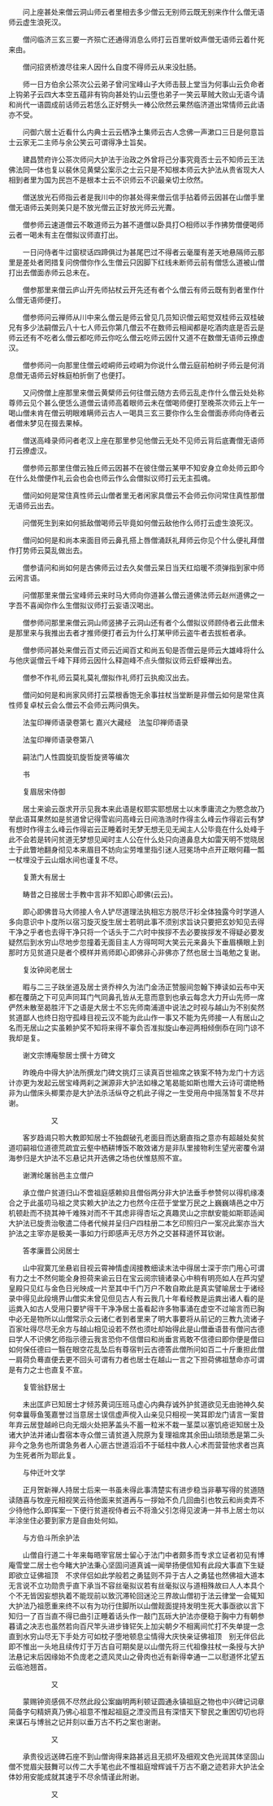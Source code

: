 <!-- { "loadSidebar": true } -->
　　问上座甚处来僧云洞山师云者里相去多少僧云无别师云既无别来作什么僧无语师云虚生浪死汉。

　　僧问临济三玄三要一齐殒亡还通得消息么师打云百里听蚊声僧无语师云着什死来由。

　　僧问招贤桥渡尽往来人因什么自度不得师云从来没肚肠。

　　师一日方伯余公茶次公云弟子曾问宝峰山子大师击鼓上堂当为何事山云负命者上钩弟子云四大本空五蕴非有钩向甚处钓山云堕也弟子一笑云草贼大败山无语今请和尚代一语圆成前话师云若恁么正好劈头一棒公欣然云果然临济道出常情师云此语亦不受。

　　问御六居士近看什么内典士云云栖净土集师云古人念佛一声漱口三日是何意旨士云家无二主师与余公笑云可谓得净土旨矣。

　　建昌赞府许公茶次师问大护法于治政之外曾将己分事究竟否士云不知师云王法佛法同一体也复以裴休见黄檗公案示之士云只是不知根本师云大护法从贵省现大人相到者里为国为民岂不是根本士云不识师云不识最亲切士欣然。

　　僧送放光石师指云者是我川中的你甚处得来僧云信手拈着师云因甚在山僧手里僧无语师云美则美只是不放光僧云正好放光师云光聻。

　　僧参师云速道僧云不敢道师云为甚不道僧以卧具打○相师以手作拂势僧便喝师云者一喝未有主在僧拟议师直打出。

　　一日问侍者牛过窗棂话四蹄俱过为甚尾巴过不得者云毫厘有差天地悬隔师云那里是差处者罔措复问傍僧你作么生僧云只因脚下红线未断师云前有僧恁么道被山僧打出去僧面赤师云总未在。

　　僧参那里来僧云庐山开先师拈杖云开先还有者个么僧云有师云既有到者里作什么僧无语师便打。

　　僧参师问云禅师从川中来么僧云是师云曾见几员知识僧云昭觉双桂师云双桂破兄有多少法嗣僧云八十七人师云你第几僧云不在数师云相闻都是吃酒肉底是否云是师云还有不吃者么僧云都吃师云你吃么僧云吃师云因什又道不在数僧无语师云撩虚汉。

　　僧参师问一向那里住僧云崆峒师云崆峒为你说什么僧云庭前柏树子师云是何消息僧无语师云好株庭柏折倒了也便打。

　　又问傍僧上座那里来僧云黄檗师云何往僧云随方去师云乱走作什么僧云处处称尊师云见个甚么便恁么道僧云请师高着眼师云未在僧喝师便打至晚茶次师云上午一喝山僧未肯在僧云明眼难瞒师云古人一喝具三玄三要你作么生会僧面赤师向侍者云者僧未梦见在掇去果棹。

　　僧送高峰录师问者老汉上座在那里参见他僧云无处不见师云背后底聻僧无语师打云撩虚汉。

　　僧参师云那里住僧云独丘师云因甚不在彼住僧云某甲不知安身立命处师云即今在什么处僧便作礼云会也会也师云作么会僧拟议师打云无主孤魂。

　　僧问如何是常住真性师云山僧者里无者闲家具僧云不会师云你问常住真性那僧无语师云出去。

　　问僧死生到来如何抵敌僧喝师云毕竟如何僧云敌他作么师打云虚生浪死汉。

　　僧问如何是和尚本来面目师云鼻孔搭上唇僧涌跃礼拜师云你见个什么便礼拜僧作打势师云莫乱做出去。

　　僧参请问和尚如何是古佛师云过去久矣僧云杲日当天红焰暖不须弹指到家中师云闲言语。

　　问僧那里来僧云宝峰师云来时马大师向你道甚么僧云道佛法师云赵州道佛之一字吾不喜闻你作么生僧拟议师打云妄语汉喝出。

　　僧参师问那里来僧云洞山师竖拂子云洞山还有者个么僧拟议师顾侍者云此僧未是那里来与我推出去者才推师便打者云为什么打某甲师云盗牛者去拔桩者承。

　　僧参师问甚处来僧云百丈师云近闻百丈和尚五旬是否僧云是师云大雄峰将什么与他庆诞僧云千峰下拜师云因什么释迦峰不点头僧拟议师云虾蟆禅出去。

　　僧参不作礼师云莫礼莫礼僧拟作礼师打云执痴汉出去。

　　僧问如何是和尚家风师打云菜根香饱无余事拄杖当堂断是非僧云如何是常住真性师复卓杖云会么僧云不会师云两问俱失。

　　法玺印禅师语录卷第七
嘉兴大藏经　法玺印禅师语录


　　法玺印禅师语录卷第八

　　嗣法门人性圆旋玑旋哲旋贤等编次

　　书

　　复眉居宋侍御

　　居士来谕云亟求开示见我本来此语是权耶实耶想居士以末季庸流之为愍念故乃举此语耳果然如是贫道曾记得雪岩问高峰云日间浩浩时作得主么峰云作得岩云有梦有想时作得主么峰云作得岩云正睡着时无梦无想无见无闻主人公毕竟在什么处峰于此不会若是转问贫道无梦想见闻时主人公在什么处只向道鼻息大如雷天明不觉晓居士于此瞥地翻身彻见本来眉目不妨向尘劳堆里指引迷人冠冕场中点开正眼何藉一瓢一杖埋没于云山烟水间也谨复不尽。

　　复萧大有居士

　　畴昔之日接居士手教中言非不知即心即佛(云云)。

　　即心即佛昔马大师接人令人铲尽道理法执相忘方脱尽汗衫全体独露今时学道人多向意识中卜度所以宿习旋灭旋生居士若明此事不须别求旨诀只要把玄妙知见去得干净之乎者也去得干净只将一个话头于二六时中挨拶不去必要挨拶发不得疑必要发疑然后到水穷山尽地步忽撞着无面目主人方得呵呵大笑云元来鼻头下垂眉横眼上到那时方见贫道只是者个模样并焉师即心即佛非心非佛亦了然也居士当黾勉之复谢。

　　复汝钟闵老居士

　　暇与二三子趺坐道及居士贤乔梓久为法门金汤正赞服间忽翰下捧读如云布中天都在覆荫之下可见声同耳门气同鼻孔皆从无意而意到也承云每念大力开山先师一席俨然未散至曷胜汗下之语是大居士不忘先师南浦道中说法之时视与越山为不别矣然贫道鄙人也终日抱守孤峰目视云汉不能为此山作一事又不能为先师接一人有居山之名而无居山之实虽赖护奖不知将来得不辜负否准拟旋山奉迎两相倾倒忝在同门谅不我却是复。

　　谢文宗博庵黎居士撰十方碑文

　　昨晚舟中得大护法所撰龙门碑文挑灯三读真百世祖席之铁案不特为龙门十方远计亦更为发起云居宝峰两刹之渊源非大护法如椽之笔曷能如斯也赠大云诗可谓绝畅非为山僧床头楖栗亦是大护法杀活纵夺之机此子得之一生受用舟中摇荡暂复不尽并谢。

　　　　　　又

　　客岁趋谒只聆大教即知居士不独觑破孔老面目而达磨直指之意亦有超越处矣贫道叨嗣祖位道德荒疏宜云壑中栖耕博饭不敢效诸方是非队里接物利生望光密覆令湖海参归是大护法不忘悬记共开选佛之场也伏惟慈照不宣。

　　谢渭纶屠翁邑主立僧户

　　承立僧户贫道归山不啻祖庭感赖抑且僧俗两分非大护法垂手参赞何以得机缘凑合之于此虽叨马祖之灵实赖大护法之力也然今庄莅于堂堂万民之上巍巍靖邑之中万机顿赴而不挠其神千难殊对而不干其虑非得杏坛之真趣灵山之宗猷安能如斯耶适闻大护法已旋贵治敬遣二侍者代候并呈归户四柱册二本乞印照归户一案况此案亦当大护法之主宰亦是极美一事如力行即感声无尽方外之交甚释道怀耳钦谢。

　　答孝廉晋公闵居士

　　山中寂寞兀坐悬岩目视云霄神情虚阔接教细读末法中得居士深于宗门用心可谓有力之士不然何能全身担荷来谕云日在宝云阅宗镜诸录心中稍有明亮如人在芦沟望皇殿只见红与金色日光映成一片至其中千门万户不敢自欺此是真实譬喻居士于诸经录中得见此段境界山僧实未曾见但见古人有云我几十年看经教是运粪出诸人看的是运粪入如古人受用只要铲得干干净净居士虽看起许多物事涌在虚空不过喻言而已胸中必无是物所以山僧常示众云诸仁者到者里来了明大事要将从前记的三教九流诸子百家吐得尽尽无余方与越山相见设若不然也须吐却始得此是山僧垂语昔有僧问古德曰学人不识佛乞师指示德云我言恐你不信僧曰和尚垂言焉敢不信德曰即你便是僧曰如何保任德曰一翳在眼空花乱坠后有尊宿判云古德答此僧所问如百二十斤重担此僧一肩荷负蓦直便去更不回头可谓有力者也居士在越山一言之下担荷佛祖慧命亦可谓是有力之士也直复不宣。

　　复管翁舒居士

　　未出匡庐已知居士才倾苏黄词压班马虚心内典存诚外护贫道欲见无由驰神久矣何幸曩辱鱼笺嘉誉过当意居士误信虚声傥入山亲见只相视一笑耳即龙门请言一案昔年弃云居登越岭已向无烟火处把茅盖头不蓄一粒米不栽一茎菜以塞饥疮讵知居士及诸大护法并诸山耆宿本寺众僧三请贫道入院原为复理祖席其余田山琐琐悉是第二头非今之急务也所谓急务者人心匪古世道滔滔不于砥柱中救人心术而营营他求者岂真为生死者所为耶此复。

　　与仲迁叶文学

　　正月贺新禅人持居士后来一书虽未得此事清楚实有进步稳当非摹写得的贫道随读随喜与牧座元相视笑云待他面来贫道再与一拶始不负几回曲引也牧云和尚卖弄不少待他作么即挥案一下便行贫道视侍者云不将渔父引怎得见波涛一并书上居士勿以半涂坐住必要到家方是自由处何如。

　　与方伯斗所余护法

　　山僧自行道二十年来每晤宰官居士留心于法门中者颇多而专求立证者初见有博庵雪堂二居士也今睹大护法秉心坚固问道真诚一闻举扬便信知有此段大事直下生疑即欲立证佛祖顶　不求伴侣如此学般若之勇猛则不异于古人之勇猛也然佛祖大道本无言说不立功勋贵乎直下承当不容丝毫拟议若有丝毫拟议与道相殊故曰人人本具个个不无皆因妄想执着不能现前以致沉滞轮回迷沦三界故山僧初于法云律堂一会辄知大护法乃祖愿重来终不以有为功行住脚所以山僧觌面提持发明生死大事亟欲以言下知归一了百当直不得已曲引正睡着话头作一敲门瓦砾大护法亦便稳于胸中力有朝参暮请之决志也虽然若向百尺竿头进步锋铓矢上加尖朝夕不相离间忙打不失单提一念直到水穷山尽无下手处方可如枕子堕地顿息尘情得大庆快亲证佛祖顶　别无伴侣此即不惟出一头地且续传灯于万古自可期矣是以山僧先将三代祖像拄杖一条授与大护法悬记末后因缘始不负庞老之遗风灵山之骨肉也近有新得幸通一二以慰道怀北望五云临池翘首。

　　　　　　又

　　蒙赐钟资感佩不尽然此段公案幽明两利顿证圆通永镇祖庭之物也中兴碑记词章简备字句精妍真乃佛心祖意不惟起祖庭之湮没而且有深惜天下黎民之重困切切也将来谋石与博翁之记并刻以垂万古不朽之案也谢谢。

　　　　　　又

　　承贵役远送碑石座不到山僧询得来路甚远且无损坏及细观文色光润其体坚固山僧不觉眉尖鼓舞可以传二大手笔也此不惟祖庭增辉诚千万古不磨之迹若非大护法全体妙用安能成就其速乎不尽余情谨此附谢。

　　　　　　又

